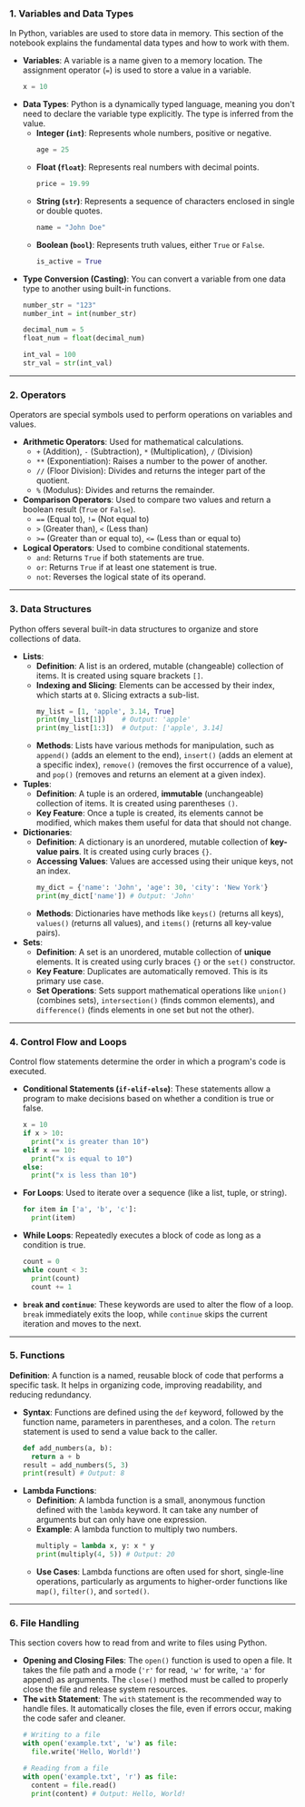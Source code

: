 ### 1\. Variables and Data Types

In Python, variables are used to store data in memory. This section of the notebook explains the fundamental data types and how to work with them.

  * **Variables**: A variable is a name given to a memory location. The assignment operator (`=`) is used to store a value in a variable.
    ```python
    x = 10
    ```
  * **Data Types**: Python is a dynamically typed language, meaning you don't need to declare the variable type explicitly. The type is inferred from the value.
      * **Integer (`int`)**: Represents whole numbers, positive or negative.
        ```python
        age = 25
        ```
      * **Float (`float`)**: Represents real numbers with decimal points.
        ```python
        price = 19.99
        ```
      * **String (`str`)**: Represents a sequence of characters enclosed in single or double quotes.
        ```python
        name = "John Doe"
        ```
      * **Boolean (`bool`)**: Represents truth values, either `True` or `False`.
        ```python
        is_active = True
        ```
  * **Type Conversion (Casting)**: You can convert a variable from one data type to another using built-in functions.
    ```python
    number_str = "123"
    number_int = int(number_str)

    decimal_num = 5
    float_num = float(decimal_num)

    int_val = 100
    str_val = str(int_val)
    ```

-----

### 2\. Operators

Operators are special symbols used to perform operations on variables and values.

  * **Arithmetic Operators**: Used for mathematical calculations.
      * `+` (Addition), `-` (Subtraction), `*` (Multiplication), `/` (Division)
      * `**` (Exponentiation): Raises a number to the power of another.
      * `//` (Floor Division): Divides and returns the integer part of the quotient.
      * `%` (Modulus): Divides and returns the remainder.
  * **Comparison Operators**: Used to compare two values and return a boolean result (`True` or `False`).
      * `==` (Equal to), `!=` (Not equal to)
      * `>` (Greater than), `<` (Less than)
      * `>=` (Greater than or equal to), `<=` (Less than or equal to)
  * **Logical Operators**: Used to combine conditional statements.
      * `and`: Returns `True` if both statements are true.
      * `or`: Returns `True` if at least one statement is true.
      * `not`: Reverses the logical state of its operand.

-----

### 3\. Data Structures

Python offers several built-in data structures to organize and store collections of data.

  * **Lists**:
      * **Definition**: A list is an ordered, mutable (changeable) collection of items. It is created using square brackets `[]`.
      * **Indexing and Slicing**: Elements can be accessed by their index, which starts at `0`. Slicing extracts a sub-list.
        ```python
        my_list = [1, 'apple', 3.14, True]
        print(my_list[1])    # Output: 'apple'
        print(my_list[1:3])  # Output: ['apple', 3.14]
        ```
      * **Methods**: Lists have various methods for manipulation, such as `append()` (adds an element to the end), `insert()` (adds an element at a specific index), `remove()` (removes the first occurrence of a value), and `pop()` (removes and returns an element at a given index).
  * **Tuples**:
      * **Definition**: A tuple is an ordered, **immutable** (unchangeable) collection of items. It is created using parentheses `()`.
      * **Key Feature**: Once a tuple is created, its elements cannot be modified, which makes them useful for data that should not change.
  * **Dictionaries**:
      * **Definition**: A dictionary is an unordered, mutable collection of **key-value pairs**. It is created using curly braces `{}`.
      * **Accessing Values**: Values are accessed using their unique keys, not an index.
        ```python
        my_dict = {'name': 'John', 'age': 30, 'city': 'New York'}
        print(my_dict['name']) # Output: 'John'
        ```
      * **Methods**: Dictionaries have methods like `keys()` (returns all keys), `values()` (returns all values), and `items()` (returns all key-value pairs).
  * **Sets**:
      * **Definition**: A set is an unordered, mutable collection of **unique** elements. It is created using curly braces `{}` or the `set()` constructor.
      * **Key Feature**: Duplicates are automatically removed. This is its primary use case.
      * **Set Operations**: Sets support mathematical operations like `union()` (combines sets), `intersection()` (finds common elements), and `difference()` (finds elements in one set but not the other).

-----

### 4\. Control Flow and Loops

Control flow statements determine the order in which a program's code is executed.

  * **Conditional Statements (`if-elif-else`)**: These statements allow a program to make decisions based on whether a condition is true or false.
    ```python
    x = 10
    if x > 10:
      print("x is greater than 10")
    elif x == 10:
      print("x is equal to 10")
    else:
      print("x is less than 10")
    ```
  * **For Loops**: Used to iterate over a sequence (like a list, tuple, or string).
    ```python
    for item in ['a', 'b', 'c']:
      print(item)
    ```
  * **While Loops**: Repeatedly executes a block of code as long as a condition is true.
    ```python
    count = 0
    while count < 3:
      print(count)
      count += 1
    ```
  * **`break` and `continue`**: These keywords are used to alter the flow of a loop. `break` immediately exits the loop, while `continue` skips the current iteration and moves to the next.

-----

### 5\. Functions

**Definition**: A function is a named, reusable block of code that performs a specific task. It helps in organizing code, improving readability, and reducing redundancy.

  * **Syntax**: Functions are defined using the `def` keyword, followed by the function name, parameters in parentheses, and a colon. The `return` statement is used to send a value back to the caller.
    ```python
    def add_numbers(a, b):
      return a + b
    result = add_numbers(5, 3)
    print(result) # Output: 8
    ```
  * **Lambda Functions**:
      * **Definition**: A lambda function is a small, anonymous function defined with the `lambda` keyword. It can take any number of arguments but can only have one expression.
      * **Example**: A lambda function to multiply two numbers.
        ```python
        multiply = lambda x, y: x * y
        print(multiply(4, 5)) # Output: 20
        ```
      * **Use Cases**: Lambda functions are often used for short, single-line operations, particularly as arguments to higher-order functions like `map()`, `filter()`, and `sorted()`.

-----

### 6\. File Handling

This section covers how to read from and write to files using Python.

  * **Opening and Closing Files**: The `open()` function is used to open a file. It takes the file path and a mode (`'r'` for read, `'w'` for write, `'a'` for append) as arguments. The `close()` method must be called to properly close the file and release system resources.
  * **The `with` Statement**: The `with` statement is the recommended way to handle files. It automatically closes the file, even if errors occur, making the code safer and cleaner.
    ```python
    # Writing to a file
    with open('example.txt', 'w') as file:
      file.write('Hello, World!')

    # Reading from a file
    with open('example.txt', 'r') as file:
      content = file.read()
      print(content) # Output: Hello, World!
    ```
